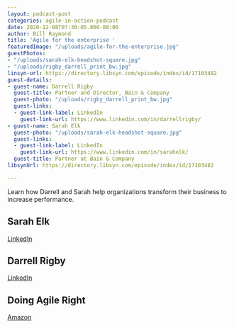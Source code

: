 ```yaml
---
layout: podcast-post
categories: agile-in-action-podcast
date: 2020-12-08T07:30:05.000-08:00
author: Bill Raymond
title: 'Agile for the enterprise '
featuredImage: "/uploads/agile-for-the-enterprise.jpg"
guestPhotos:
- "/uploads/sarah-elk-headshot-square.jpg"
- "/uploads/rigby_darrell_print_bw.jpg"
linsyn-url: https://directory.libsyn.com/episode/index/id/17103482
guest-details:
- guest-name: Darrell Rigby
  guest-title: Partner and Director, Bain & Company
  guest-photo: "/uploads/rigby_darrell_print_bw.jpg"
  guest-links:
  - guest-link-label: LinkedIn
    guest-link-url: https://www.linkedin.com/in/darrellrigby/
- guest-name: Sarah Elk
  guest-photo: "/uploads/sarah-elk-headshot-square.jpg"
  guest-links:
  - guest-link-label: LinkedIn
    guest-link-url: https://www.linkedin.com/in/sarahelk/
  guest-title: Partner at Bain & Company
libsynUrl: https://directory.libsyn.com/episode/index/id/17103482

---
```

Learn how Darrell and Sarah help organizations transform their business to increase performance.

## Sarah Elk

[LinkedIn](https://www.linkedin.com/in/sarahelk/)

## Darrell Rigby

[LinkedIn](https://www.linkedin.com/in/darrellrigby/)

## Doing Agile Right

[Amazon](https://www.amazon.com/Doing-Agile-Right-Transformation-Without/dp/163369870X/ref=sr_1_1?dchild=1&keywords=doing+agile+right+sarah+elk+darrell+rigby&qid=1607386717&sr=8-1)